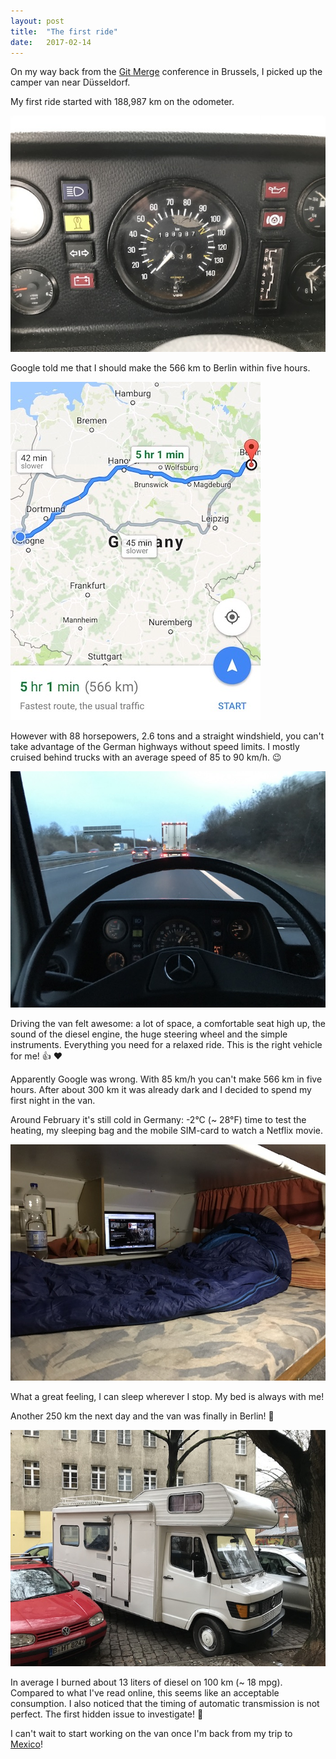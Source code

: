 ```yaml
---
layout: post
title:  "The first ride"
date:   2017-02-14
---
```


On my way back from the [Git Merge](https://git-merge.com/) conference in Brussels, I picked up the camper van near Düsseldorf.

My first ride started with 188,987 km on the odometer.

![Odometer before the first trip](/assets/images/IMG_6767.JPG)

Google told me that I should make the 566 km to Berlin within five hours.

![Route from Düsseldorf to Berlin](/assets/images/IMG_6766.JPG)

However with 88 horsepowers, 2.6 tons and a straight windshield, you can't take advantage of the German highways without speed limits. I mostly cruised behind trucks with an average speed of 85 to 90 km/h. :wink:

![Driving on the highway](/assets/images/IMG_6773.JPG)

Driving the van felt awesome: a lot of space, a comfortable seat high up, the sound of the diesel engine, the huge steering wheel and the simple instruments. Everything you need for a relaxed ride. This is the right vehicle for me! :+1: :heart:

Apparently Google was wrong. With 85 km/h you can't make 566 km in five hours. After about 300 km it was already dark and I decided to spend my first night in the van.

Around February it's still cold in Germany: -2°C (~ 28°F) time to test the heating, my sleeping bag and the mobile SIM-card to watch a Netflix movie.

![Driving on the highway](/assets/images/IMG_6777.JPG)

What a great feeling, I can sleep wherever I stop. My bed is always with me!

Another 250 km the next day and the van was finally in Berlin! :tada:

![Driving on the highway](/assets/images/IMG_6790.JPG)

In average I burned about 13 liters of diesel on 100 km (~ 18 mpg). Compared to what I've read online, this seems like an acceptable consumption. I also noticed that the timing of automatic transmission is not perfect. The first hidden issue to investigate! :wrench:

I can't wait to start working on the van once I'm back from my trip to [Mexico](http://sayulitacowork.com/)!
